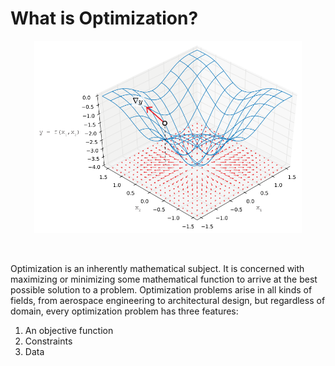 # What is Optimization?

<p align="center">
<img src="Images/4-01_WhatIsOptimisationStart.png" style="width:85%;"/>
</p>

<br/>

Optimization is an inherently mathematical subject. It is concerned with maximizing or minimizing some mathematical function to arrive at the best possible solution to a problem. Optimization problems arise in all kinds of fields, from aerospace engineering to architectural design, but regardless of domain, every optimization problem has three features: 

1. An objective function 
2. Constraints 
3. Data
